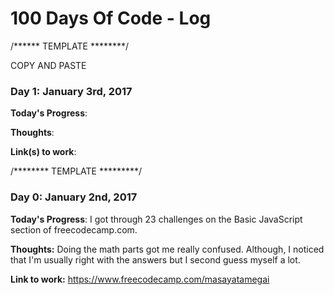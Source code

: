 # 100 Days Of Code - Log

/****** TEMPLATE ********/

COPY AND PASTE

### Day 1: January 3rd, 2017

**Today's Progress**: 

**Thoughts**: 

**Link(s) to work**:

/******** TEMPLATE *********/

### Day 0: January 2nd, 2017

**Today's Progress**: I got through 23 challenges on the Basic JavaScript section of freecodecamp.com.

**Thoughts:** Doing the math parts got me really confused.  Although, I noticed that I'm usually right with the answers but I second guess myself a lot.

**Link to work:** https://www.freecodecamp.com/masayatamegai

 



